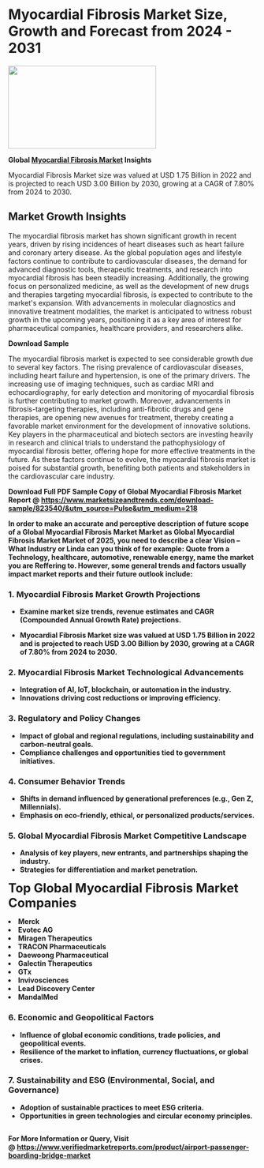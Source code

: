 <H1>Myocardial Fibrosis Market Size, Growth and Forecast from 2024 - 2031</H1><img class="aligncenter size-medium wp-image-584254" src="https://thirdeyenews.in/wp-content/uploads/2024/09/Global-Market-Research-300x168.jpeg" alt="" width="300" height="168" /><p><strong>Global&nbsp;<a href="https://www.marketsizeandtrends.com/download-sample/823540/&amp;utm_source=Pulse&amp;utm_medium=218">Myocardial Fibrosis Market</a> Insights</strong></p><p>Myocardial Fibrosis Market size was valued at USD 1.75 Billion in 2022 and is projected to reach USD 3.00 Billion by 2030, growing at a CAGR of 7.80% from 2024 to 2030.</p><p><h2>Market Growth Insights</h2> <p>The myocardial fibrosis market has shown significant growth in recent years, driven by rising incidences of heart diseases such as heart failure and coronary artery disease. As the global population ages and lifestyle factors continue to contribute to cardiovascular diseases, the demand for advanced diagnostic tools, therapeutic treatments, and research into myocardial fibrosis has been steadily increasing. Additionally, the growing focus on personalized medicine, as well as the development of new drugs and therapies targeting myocardial fibrosis, is expected to contribute to the market's expansion. With advancements in molecular diagnostics and innovative treatment modalities, the market is anticipated to witness robust growth in the upcoming years, positioning it as a key area of interest for pharmaceutical companies, healthcare providers, and researchers alike.</p> <p><strong>Download Sample</strong></p> <p>The myocardial fibrosis market is expected to see considerable growth due to several key factors. The rising prevalence of cardiovascular diseases, including heart failure and hypertension, is one of the primary drivers. The increasing use of imaging techniques, such as cardiac MRI and echocardiography, for early detection and monitoring of myocardial fibrosis is further contributing to market growth. Moreover, advancements in fibrosis-targeting therapies, including anti-fibrotic drugs and gene therapies, are opening new avenues for treatment, thereby creating a favorable market environment for the development of innovative solutions. Key players in the pharmaceutical and biotech sectors are investing heavily in research and clinical trials to understand the pathophysiology of myocardial fibrosis better, offering hope for more effective treatments in the future. As these factors continue to evolve, the myocardial fibrosis market is poised for substantial growth, benefiting both patients and stakeholders in the cardiovascular care industry.</p> <p><strong></p><p><span class=""><strong>Download Full PDF Sample Copy of Global Myocardial Fibrosis Market Report</strong> @ <a href="https://www.marketsizeandtrends.com/download-sample/823540/&amp;utm_source=Pulse&amp;utm_medium=218" target="_blank">https://www.marketsizeandtrends.com/download-sample/823540/&amp;utm_source=Pulse&amp;utm_medium=218</a></span></p><p>In order to make an accurate and perceptive description of future scope of a Global&nbsp;Myocardial Fibrosis Market Market as Global&nbsp;Myocardial Fibrosis Market Market of 2025, you need to describe a clear Vision &ndash; What Industry or Linda can you think of for example: Quote from a Technology, healthcare, automotive, renewable energy, name the market you are Reffering to. However, some general trends and factors usually impact market reports and their future outlook include:</p><h3>1.&nbsp;<strong>Myocardial Fibrosis Market Growth Projections</strong></h3><ul><li>Examine market size trends, revenue estimates and CAGR (Compounded Annual Growth Rate) projections.</li><li><p>Myocardial Fibrosis Market size was valued at USD 1.75 Billion in 2022 and is projected to reach USD 3.00 Billion by 2030, growing at a CAGR of 7.80% from 2024 to 2030.</p></li></ul><h3>2.&nbsp;<strong>Myocardial Fibrosis Market Technological Advancements</strong></h3><ul><li>Integration of AI, IoT, blockchain, or automation in the industry.</li><li>Innovations driving cost reductions or improving efficiency.</li></ul><h3>3.&nbsp;<strong>Regulatory and Policy Changes</strong></h3><ul><li>Impact of global and regional regulations, including sustainability and carbon-neutral goals.</li><li>Compliance challenges and opportunities tied to government initiatives.</li></ul><h3>4.&nbsp;<strong>Consumer Behavior Trends</strong></h3><ul><li>Shifts in demand influenced by generational preferences (e.g., Gen Z, Millennials).</li><li>Emphasis on eco-friendly, ethical, or personalized products/services.</li></ul><h3>5.&nbsp;<strong>Global Myocardial Fibrosis Market Competitive Landscape</strong></h3><ul><li>Analysis of key players, new entrants, and partnerships shaping the industry.</li><li>Strategies for differentiation and market penetration.</li></ul><p data-pm-slice="1 1 []"><span style="color: inherit; font-family: inherit; font-size: 25px;">Top Global Myocardial Fibrosis Market Companies</span></p><div class="" data-test-id=""><p><li>Merck</li><li> Evotec AG</li><li> Miragen Therapeutics</li><li> TRACON Pharmaceuticals</li><li> Daewoong Pharmaceutical</li><li> Galectin Therapeutics</li><li> GTx</li><li> Invivosciences</li><li> Lead Discovery Center</li><li> MandalMed</li></p></div><h3>6.&nbsp;<strong>Economic and Geopolitical Factors</strong></h3><ul><li>Influence of global economic conditions, trade policies, and geopolitical events.</li><li>Resilience of the market to inflation, currency fluctuations, or global crises.</li></ul><h3>7.&nbsp;<strong>Sustainability and ESG (Environmental, Social, and Governance)</strong></h3><ul><li>Adoption of sustainable practices to meet ESG criteria.</li><li>Opportunities in green technologies and circular economy principles.</li></ul><h2><strong style="font-size: 14px;">For More Information or Query, Visit @&nbsp;</strong><a style="background-color: #ffffff; font-size: 14px;" href="https://www.marketsizeandtrends.com/report/myocardial-fibrosis-market/" target="_blank">https://www.verifiedmarketreports.com/product/airport-passenger-boarding-bridge-market</a></h2>

